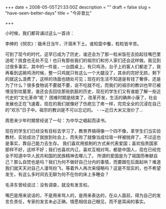 +++
date = 2008-05-05T21:33:00Z
description = ""
draft = false
slug = "have-seen-better-days"
title = "今非昔比"

+++


小时候，我们都背诵过这么一首诗：

李绅的《悯农》：锄禾日当午，汗滴禾下土。谁知盘中餐，粒粒皆辛苦。

可到了现今的时代，这早已成为了历史，谁还会为了那一粒米饭在去拾起往嘴巴里送呢？挑食也无处不见！也只有那些我们的祖宗们和穷人家们还会这样做。我见到过很多事实，其中的一件是，一台圆桌上，有只鸡汤，台子上的客人们都走了，我再看到这碗鸡汤时候，整一只鸡就只有这么一个大腿没了，其余的完好无损，剩下的就这么浪费了，这样的场面也随处可见；现在的生活不知道是有钱了奢侈，还是为了什么？很多食物说不要就不要，说不吃就不吃，而我们的祖宗的教训也早已被埋没到坟墓里，谁还会去回往那些肮脏的历史，现在的学生们又有谁能了解一些近代史的“文化革命”呢？ 困难时期是结束了，改革开发，生活的确奔小康了，社会发展也正在飞速着，现在的我们就像好了伤疤忘了疼一样，完完全全的沉浸在自己的“欢乐”日子中。祖宗的教训是不可以忘记的。 - -~近日大米又涨价了...

周恩来少年时期曾经说了一句：为中华之崛起而读书。

现在的学生们已经没有目标去学习了，教育界搞得像一个四不像，拿学生们当实验教材，实验成功了就放到社会上，而失败了就像当成垃圾一样被抛弃了。不过这也是事实，靠自己能力去生存。 我们喜欢用抵制的方式来代表爱国；喜欢指责国家那样不好，这样不好；我们也喜欢内讧，喜欢互相对骂，都是中国人，现在已经完全不知道中华人民共和国的民族精神去哪儿了。 所谓的爱国是为了祖国而奉献自己？那么自焚也是吗？我们为何不做好自己分内的事情，而要跟在后面起哄？难道我们就天天对自己人漫骂纷飞，等着外人再次来侵略吗？这是不现实的，也不希望发生，有这么多时间去无聊为何不在你的床上多睡会？

毛泽东曾经说过：没有调查，就没有发言权。

嘴巴是用来说话的，不是用来骂人的，是用来表达的，在众人面前，得为自己的发言负责任，专家的发言未必正确，情愿相信自己眼见，而不是耳闻的事实。
